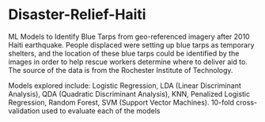 # Disaster-Relief-Haiti
ML Models to Identify Blue Tarps from geo-referenced imagery after 2010 Haiti earthquake.
People displaced were setting up blue tarps as temporary shelters, and the location of these blue tarps could be identified by the images in order to help rescue workers determine where to deliver aid to. The source of the data is from the Rochester Institute of Technology.

Models explored include:
  Logistic Regression,
  LDA (Linear Discriminant Analysis),
  QDA (Quadratic Discriminant Analysis),
  KNN,
  Penalized Logistic Regression,
  Random Forest,
  SVM (Support Vector Machines).
10-fold cross-validation used to evaluate each of the models
